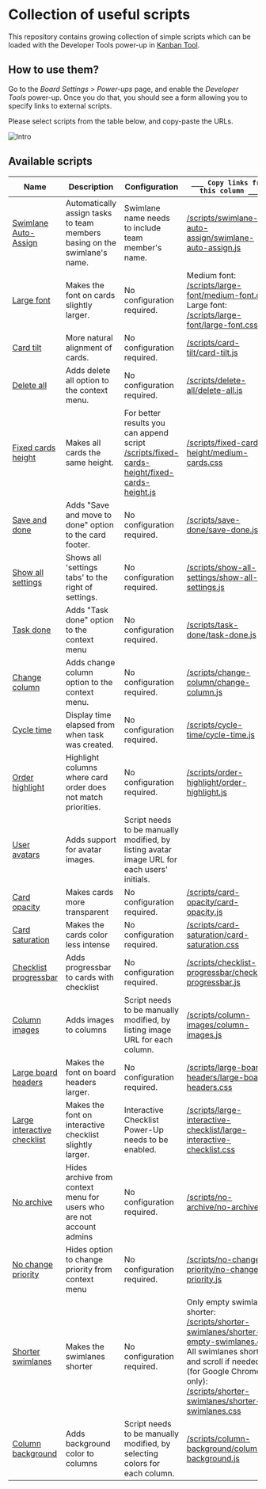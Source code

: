 # Collection of useful scripts
This repository contains growing collection of simple scripts which can be loaded with the Developer Tools power-up in [Kanban Tool](http://kanbantool.com).

## How to use them?
Go to the *Board Settings* > *Power-ups* page, and enable the *Developer Tools* power-up.
Once you do that, you should see a form allowing you to specify links to external scripts.

Please select scripts from the table below, and copy-paste the URLs.

![Intro](intro.png)

## Available scripts

Name | Description | Configuration | `___ Copy links from this column ___`
--- | --- | --- | ---
[Swimlane Auto-Assign](swimlane-auto-assign/) | Automatically assign tasks to team members basing on the swimlane's name.| Swimlane name needs to include team member's name. | [/scripts/swimlane-auto-assign/swimlane-auto-assign.js](/swimlane-auto-assign/swimlane-auto-assign.js)
[Large font](large-font/) | Makes the font on cards slightly larger. | No configuration required. | Medium font:<br/>[/scripts/large-font/medium-font.css](/scripts/large-font/medium-font.css) <br/> Large font:<br/> [/scripts/large-font/large-font.css](/large-font/large-font.css)
[Card tilt](card-tilt/) | More natural alignment of cards. | No configuration required. | [/scripts/card-tilt/card-tilt.js](/card-tilt/card-tilt.js)
[Delete all](delete-all/) | Adds delete all option to the context menu. | No configuration required. | [/scripts/delete-all/delete-all.js](/delete-all/delete-all.js)
[Fixed cards height](fixed-cards-height) | Makes all cards the same height. | For better results you can append script [/scripts/fixed-cards-height/fixed-cards-height.js](/fixed-cards-height/fixed-cards-height.js) | [/scripts/fixed-cards-height/medium-cards.css](/fixed-cards-height/medium-cards.css)
[Save and done](save-done/) | Adds "Save and move to done" option to the card footer. | No configuration required. | [/scripts/save-done/save-done.js](/save-done/save-done.js)
[Show all settings](show-all-settings/) | Shows all 'settings tabs' to the right of settings. | No configuration required. | [/scripts/show-all-settings/show-all-settings.js](/show-all-settings/show-all-settings.js)
[Task done](task-done/) | Adds "Task done" option to the context menu | No configuration required. | [/scripts/task-done/task-done.js](/task-done/task-done.js)
[Change column](change-column/) | Adds change column option to the context menu. | No configuration required. | [/scripts/change-column/change-column.js](/change-column/change-column.js)
[Cycle time](cycle-time/) | Display time elapsed from when task was created. | No configuration required. | [/scripts/cycle-time/cycle-time.js](/working-time/working-time.js)
[Order highlight](order-highlight/) | Highlight columns where card order does not match priorities. | No configuration required. | [/scripts/order-highlight/order-highlight.js](/order-highlight/order-highlight.js)
[User avatars](user-avatars/) | Adds support for avatar images. | Script needs to be manually modified, by listing avatar image URL for each users' initials. |
[Card opacity](card-opacity/) | Makes cards more transparent | No configuration required. | [/scripts/card-opacity/card-opacity.js](/card-opacity/card-opacity.js)
[Card saturation](card-saturation/) | Makes the cards color less intense | No configuration required. | [/scripts/card-saturation/card-saturation.css](/card-saturation/card-saturation.css)
[Checklist progressbar](checklist-progressbar/) | Adds progressbar to cards with checklist | No configuration required. | [/scripts/checklist-progressbar/checklist-progressbar.js](/checklist-progressbar/checklist-progressbar.js)
[Column images](column-images/) | Adds images to columns | Script needs to be manually modified, by listing image URL for each column. | [/scripts/column-images/column-images.js](/column-images/column-images.js)
[Large board headers](large-board-headers/) | Makes the font on board headers larger. | No configuration required. | [/scripts/large-board-headers/large-board-headers.css](/large-board-headers/large-board-headers.css)
[Large interactive checklist](large-interactive-checklist/) | Makes the font on interactive checklist slightly larger. | Interactive Checklist Power-Up needs to be enabled. | [/scripts/large-interactive-checklist/large-interactive-checklist.css](/large-interactive-checklist/large-interactive-checklist.css)
[No archive](no-archive/) | Hides archive from context menu for users who are not account admins | No configuration required. | [/scripts/no-archive/no-archive.js](/no-archive/no-archive.js)
[No change priority](no-change-priority/) | Hides option to change priority from context menu | No configuration required. | [/scripts/no-change-priority/no-change-priority.js](/no-change-priority/no-change-priority.js)
[Shorter swimlanes](shorter-swimlanes/) | Makes the swimlanes shorter | No configuration required. | Only empty swimlanes shorter:<br/>[/scripts/shorter-swimlanes/shorter-empty-swimlanes.css](/shorter-swimlanes/shorter-empty-swimlanes.css) <br/> All swimlanes shorter and scroll if needed (for Google Chrome only):<br/> [/scripts/shorter-swimlanes/shorter-swimlanes.css](/shorter-swimlanes/shorter-swimlanes.css)
[Column background](column-background/) | Adds background color to columns | Script needs to be manually modified, by selecting colors for each column. | [/scripts/column-background/column-background.js](/column-background/column-background.js)